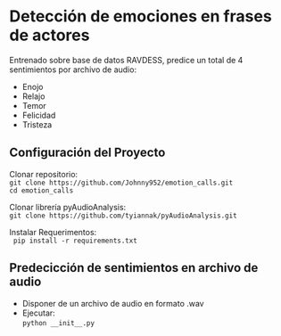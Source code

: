 # Detección de emociones en frases de actores
Entrenado sobre base de datos RAVDESS, predice un total de 4 sentimientos por archivo de audio:<br/>
- Enojo
- Relajo
- Temor
- Felicidad
- Tristeza

## Configuración del Proyecto
Clonar repositorio: <br/>
```git clone https://github.com/Johnny952/emotion_calls.git``` <br/>
```cd emotion_calls ```

Clonar librería pyAudioAnalysis: <br/>
```git clone https://github.com/tyiannak/pyAudioAnalysis.git```

Instalar Requerimentos: <br/>
``` pip install -r requirements.txt```

## Predecicción de sentimientos en archivo de audio
- Disponer de un archivo de audio en formato .wav <br/> 
- Ejecutar: <br/>
```python __init__.py```
